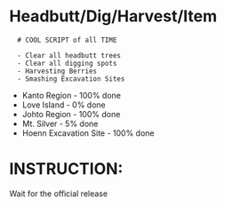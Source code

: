 
# Headbutt/Dig/Harvest/Item
      # COOL SCRIPT of all TIME

      - Clear all headbutt trees
      - Clear all digging spots
      - Harvesting Berries
      - Smashing Excavation Sites


+ Kanto Region - 100% done
+ Love Island - 0% done
+ Johto Region - 100% done
+ Mt. Silver - 5% done
+ Hoenn Excavation Site - 100% done


# INSTRUCTION:

Wait for the official release
